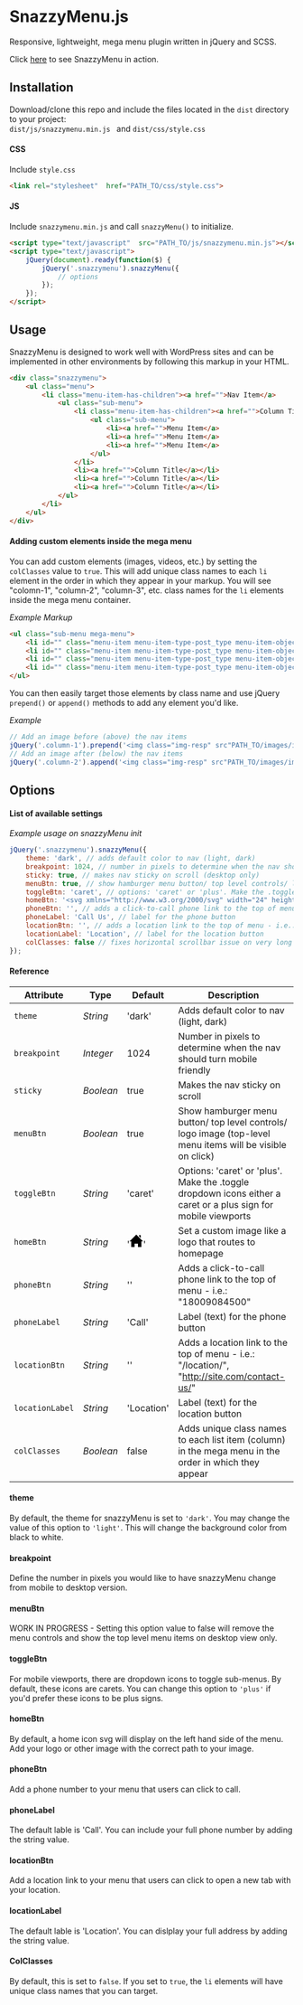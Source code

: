 # SnazzyMenu.js

Responsive, lightweight, mega menu plugin written in jQuery and SCSS.

Click [here](https://teloe.me/snazzymenu/) to see SnazzyMenu in action.

## Installation

Download/clone this repo and include the files located in the ```dist``` directory to your project:<br>
```dist/js/snazzymenu.min.js ```
and 
```dist/css/style.css```


#### CSS
Include ```style.css```
```html
<link rel="stylesheet"  href="PATH_TO/css/style.css">
```

#### JS
Include ```snazzymenu.min.js``` and call ```snazzyMenu()``` to initialize.
```html
<script type="text/javascript"  src="PATH_TO/js/snazzymenu.min.js"></script>
<script type="text/javascript">
    jQuery(document).ready(function($) {
        jQuery('.snazzymenu').snazzyMenu({
            // options
        });
    });
</script>
```

## Usage

SnazzyMenu is designed to work well with WordPress sites and can be implemented in other environments by following this markup in your HTML.

```html
<div class="snazzymenu">
    <ul class="menu">
        <li class="menu-item-has-children"><a href="">Nav Item</a>
            <ul class="sub-menu">
                <li class="menu-item-has-children"><a href="">Column Title</a>
                    <ul class="sub-menu">
                        <li><a href="">Menu Item</a>
                        <li><a href="">Menu Item</a>
                        <li><a href="">Menu Item</a>
                    </ul>
                </li>
                <li><a href="">Column Title</a></li>
                <li><a href="">Column Title</a></li>
                <li><a href="">Column Title</a></li>
            </ul>
        </li>
    </ul>
</div>
```
#### Adding custom elements inside the mega menu
You can add custom elements (images, videos, etc.) by setting the ```colClasses``` value to ```true```. This will add unique class names to each ```li``` element in the order in which they appear in your markup. You will see "colomn-1", "column-2", "column-3", etc. class names for the ```li``` elements inside the mega menu container.

*Example Markup*
```html
<ul class="sub-menu mega-menu">
    <li id="" class="menu-item menu-item-type-post_type menu-item-object-page column-title column-1"><a href="">Column Title</a></li>
    <li id="" class="menu-item menu-item-type-post_type menu-item-object-page column-title column-2"><a href="">Column Title</a></li>
    <li id="" class="menu-item menu-item-type-post_type menu-item-object-page column-title column-3"><a href="">Column Title</a></li>
    <li id="" class="menu-item menu-item-type-post_type menu-item-object-page column-title column-4"><a href="">Column Title</a></li>
</ul>
```
You can then easily target those elements by class name and use jQuery ```prepend()``` or ```append()``` methods to add any element you'd like.

*Example*
```javascript
// Add an image before (above) the nav items
jQuery('.column-1').prepend('<img class="img-resp" src"PATH_TO/images/image1.jpg">');
// Add an image after (below) the nav items
jQuery('.column-2').append('<img class="img-resp" src"PATH_TO/images/image2.jpg">');
```

## Options

#### List of available settings
*Example usage on snazzyMenu init*
```javascript
jQuery('.snazzymenu').snazzyMenu({
    theme: 'dark', // adds default color to nav (light, dark)
    breakpoint: 1024, // number in pixels to determine when the nav should turn mobile friendly
    sticky: true, // makes nav sticky on scroll (desktop only)
    menuBtn: true, // show hamburger menu button/ top level controls/ logo image (top-level menu items will be visible on click)
    toggleBtn: 'caret', // options: 'caret' or 'plus'. Make the .toggle dropdown icons either a caret or a plus sign for mobile viewports
    homeBtn: '<svg xmlns="http://www.w3.org/2000/svg" width="24" height="24" viewBox="0 0 24 24"><path d="M21 13v10h-6v-6h-6v6h-6v-10h-3l12-12 12 12h-3zm-1-5.907v-5.093h-3v2.093l3 3z"/></svg>', // set a custom image like a logo that routes to homepage
    phoneBtn: '', // adds a click-to-call phone link to the top of menu - i.e.: "18009084500"
    phoneLabel: 'Call Us', // label for the phone button
    locationBtn: '', // adds a location link to the top of menu - i.e.: "/location/", "http://site.com/contact-us/"
    locationLabel: 'Location', // label for the location button
    colClasses: false // fixes horizontal scrollbar issue on very long navs
});
```

#### Reference
| Attribute | Type | Default | Description |
| --- | --- | --- | --- |
| `theme` | *String* | 'dark' | Adds default color to nav (light, dark) |
| `breakpoint` | *Integer* | 1024 | Number in pixels to determine when the nav should turn mobile friendly |
| `sticky` | *Boolean* | true | Makes the nav sticky on scroll |
| `menuBtn` | *Boolean* | true | Show hamburger menu button/ top level controls/ logo image (top-level menu items will be visible on click) |
| `toggleBtn` | *String* | 'caret' | Options: 'caret' or 'plus'. Make the .toggle dropdown icons either a caret or a plus sign for mobile viewports |
| `homeBtn` | *String* | '<svg xmlns="http://www.w3.org/2000/svg" width="24" height="24" viewBox="0 0 24 24"><path d="M21 13v10h-6v-6h-6v6h-6v-10h-3l12-12 12 12h-3zm-1-5.907v-5.093h-3v2.093l3 3z"/></svg>' | Set a custom image like a logo that routes to homepage |
| `phoneBtn` | *String* | '' | Adds a click-to-call phone link to the top of menu - i.e.: "18009084500" |
| `phoneLabel` | *String* | 'Call' | Label (text) for the phone button |
| `locationBtn` | *String* | '' | Adds a location link to the top of menu - i.e.: "/location/", "http://site.com/contact-us/" |
| `locationLabel` | *String* | 'Location' | Label (text) for the location button |
| `colClasses` | *Boolean* | false | Adds unique class names to each list item (column) in the mega menu in the order in which they appear |

#### theme
By default, the theme for snazzyMenu is set to ```'dark'```. You may change the value of this option to ```'light'```. This will change the background color from black to white.

#### breakpoint
Define the number in pixels you would like to have snazzyMenu change from mobile to desktop version.

#### menuBtn
WORK IN PROGRESS - Setting this option value to false will remove the menu controls and show the top level menu items on desktop view only.

#### toggleBtn
For mobile viewports, there are dropdown icons to toggle sub-menus. By default, these icons are carets. You can change this option to ```'plus'``` if you'd prefer these icons to be plus signs.

#### homeBtn
By default, a home icon svg will display on the left hand side of the menu. Add your logo or other image with the correct path to your image. 

#### phoneBtn
Add a phone number to your menu that users can click to call.

#### phoneLabel
The default lable is 'Call'. You can include your full phone number by adding the string value.

#### locationBtn
Add a location link to your menu that users can click to open a new tab with your location.

#### locationLabel
The default lable is 'Location'. You can dislplay your full address by adding the string value.

#### ColClasses
By default, this is set to ```false```. If you set to ```true```, the ```li``` elements will have unique class names that you can target.

